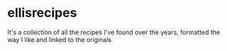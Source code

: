 # ellisrecipes

It's a collection of all the recipes I've found over the years, formatted the way I like and linked to the originals